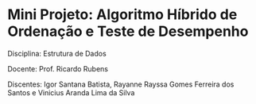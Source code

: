 # Mini Projeto: Algoritmo Híbrido de Ordenação e Teste de Desempenho

Disciplina: Estrutura de Dados

Docente: Prof. Ricardo Rubens

Discentes: Igor Santana Batista, Rayanne Rayssa Gomes Ferreira dos Santos e Vinicius Aranda Lima da Silva


